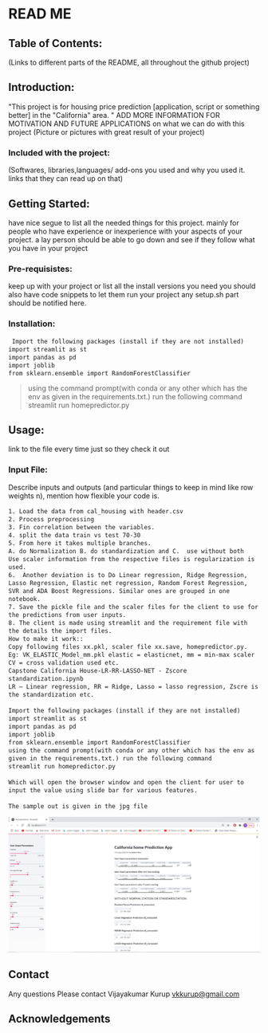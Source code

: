 # READ ME
## Table of Contents:
(Links to different parts of the README, all throughout the github project)
## Introduction:
"This project is for housing price prediction [application, script or something better] in the "California" area. " ADD MORE INFORMATION FOR MOTIVATION AND FUTURE APPLICATIONS on what we can do with this project
(Picture or pictures with great result of your project)
### Included with the project:
(Softwares, libraries,languages/ add-ons you used and why you used it. links that they can read up on that)

## Getting Started:
have nice segue to list all the needed things for this project. mainly for people who have experience or inexperience with your aspects of your project. a lay person should be able to go down and see if they follow what you have in your project
### Pre-requisistes:
keep up with your project or list all the install versions you need
you should also have code snippets to let them run your project
any setup.sh part should be notified here.
### Installation:
```
 Import the following packages (install if they are not installed)
import streamlit as st
import pandas as pd
import joblib
from sklearn.ensemble import RandomForestClassifier
```
> using the command prompt(with conda or any other which has the env as given in the requirements.txt.) run the following command
> streamlit run homepredictor.py

## Usage:
link to the file every time just so they check it out


### Input File: 
Describe inputs and outputs (and particular things to keep in mind like row weights n), mention how flexible your code is. 
```
1. Load the data from cal_housing with header.csv
2. Process preprocessing
3. Fin correlation between the variables.
4. split the data train vs test 70-30
5. From here it takes multiple branches.
A. do Normalization B. do standardization and C.  use without both  
Use scaler information from the respective files is regularization is used.
6.  Another deviation is to Do Linear regression, Ridge Regression, Lasso Regression, Elastic net regression, Random Forest Regression, SVR and ADA Boost Regressions. Similar ones are grouped in one notebook.
7. Save the pickle file and the scaler files for the client to use for the predictions from user inputs.
8. The client is made using streamlit and the requirement file with the details the import files.
How to make it work::
Copy following files xx.pkl, scaler file xx.save, homepredictor.py.
Eg: VK_ELASTIC_Model_mm.pkl elastic = elasticnet, mm = min-max scaler CV = cross validation used etc.
Capstone California House-LR-RR-LASSO-NET - Zscore standardization.ipynb
LR – Linear regression, RR = Ridge, Lasso = lasso regression, Zscre is the standardization etc.

Import the following packages (install if they are not installed)
import streamlit as st
import pandas as pd
import joblib
from sklearn.ensemble import RandomForestClassifier
using the command prompt(with conda or any other which has the env as given in the requirements.txt.) run the following command
streamlit run homepredictor.py

Which will open the browser window and open the client for user to input the value using slide bar for various features.

The sample out is given in the jpg file

```
![Image](https://raw.githubusercontent.com/vkkurup/Project/master/Cal-state-house-price-predictor/sample%20output.JPG)

## Contact
Any questions Please contact Vijayakumar Kurup vkkurup@gmail.com
## Acknowledgements

